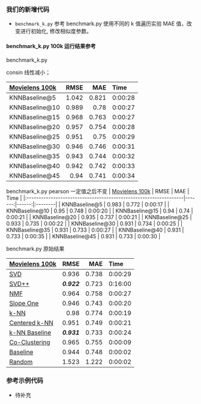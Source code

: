 
### 我们的新增代码

* `benchmark_k.py` 参考 benchmark.py 使用不同的 k 值遍历实验 MAE 值，改变进行初始化, 修改相似度参数。

#### benchmark_k.py 100k  运行结果参考

benchmark_k.py 

consin 线性减小；

| [Movielens 100k](http://grouplens.org/datasets/movielens/100k)   |   RMSE |   MAE | Time    |
|:-----------------------------------------------------------------|-------:|------:|:--------|
| KNNBaseline@5                                                    |  1.042 | 0.821 | 0:00:28 |
| KNNBaseline@10                                                   |  0.989 | 0.78  | 0:00:27 |
| KNNBaseline@15                                                   |  0.968 | 0.763 | 0:00:27 |
| KNNBaseline@20                                                   |  0.957 | 0.754 | 0:00:28 |
| KNNBaseline@25                                                   |  0.951 | 0.75  | 0:00:29 |
| KNNBaseline@30                                                   |  0.946 | 0.746 | 0:00:31 |
| KNNBaseline@35                                                   |  0.943 | 0.744 | 0:00:32 |
| KNNBaseline@40                                                   |  0.942 | 0.742 | 0:00:33 |
| KNNBaseline@45                                                   |  0.94  | 0.741 | 0:00:34 |

benchmark_k.py pearson 一定值之后不变
| [Movielens 100k](http://grouplens.org/datasets/movielens/100k)   |   RMSE |   MAE | Time    |
|:-----------------------------------------------------------------|-------:|------:|:--------|
| KNNBaseline@5                                                    |  0.983 | 0.772 | 0:00:17 |
| KNNBaseline@10                                                   |  0.95  | 0.748 | 0:00:20 |
| KNNBaseline@15                                                   |  0.94  | 0.74  | 0:00:21 |
| KNNBaseline@20                                                   |  0.935 | 0.737 | 0:00:21 |
| KNNBaseline@25                                                   |  0.933 | 0.735 | 0:00:22 |
| KNNBaseline@30                                                   |  0.931 | 0.734 | 0:00:25 |
| KNNBaseline@35                                                   |  0.931 | 0.733 | 0:00:27 |
| KNNBaseline@40                                                   |  0.931 | 0.733 | 0:00:35 |
| KNNBaseline@45                                                   |  0.931 | 0.733 | 0:00:30 |

benchmark.py 原始结果

| [Movielens 100k](http://grouplens.org/datasets/movielens/100k)                                                                         |   RMSE |   MAE | Time    |
|:---------------------------------------------------------------------------------------------------------------------------------------|-------:|------:|:--------|
| [SVD](http://surprise.readthedocs.io/en/stable/matrix_factorization.html#surprise.prediction_algorithms.matrix_factorization.SVD)      |  0.936 | 0.738 | 0:00:29 |
| [SVD++](http://surprise.readthedocs.io/en/stable/matrix_factorization.html#surprise.prediction_algorithms.matrix_factorization.SVDpp)  |  ___0.922___ | 0.723 | 0:16:00 |
| [NMF](http://surprise.readthedocs.io/en/stable/matrix_factorization.html#surprise.prediction_algorithms.matrix_factorization.NMF)      |  0.964 | 0.758 | 0:00:27 |
| [Slope One](http://surprise.readthedocs.io/en/stable/slope_one.html#surprise.prediction_algorithms.slope_one.SlopeOne)                 |  0.946 | 0.743 | 0:00:20 |
| [k-NN](http://surprise.readthedocs.io/en/stable/knn_inspired.html#surprise.prediction_algorithms.knns.KNNBasic)                        |  0.98  | 0.774 | 0:00:19 |
| [Centered k-NN](http://surprise.readthedocs.io/en/stable/knn_inspired.html#surprise.prediction_algorithms.knns.KNNWithMeans)           |  0.951 | 0.749 | 0:00:21 |
| [k-NN Baseline](http://surprise.readthedocs.io/en/stable/knn_inspired.html#surprise.prediction_algorithms.knns.KNNBaseline)            |  ___0.931___ | 0.733 | 0:00:24 |
| [Co-Clustering](http://surprise.readthedocs.io/en/stable/co_clustering.html#surprise.prediction_algorithms.co_clustering.CoClustering) |  0.965 | 0.755 | 0:00:09 |
| [Baseline](http://surprise.readthedocs.io/en/stable/basic_algorithms.html#surprise.prediction_algorithms.baseline_only.BaselineOnly)   |  0.944 | 0.748 | 0:00:02 |
| [Random](http://surprise.readthedocs.io/en/stable/basic_algorithms.html#surprise.prediction_algorithms.random_pred.NormalPredictor)    |  1.523 | 1.222 | 0:00:02 |




### 参考示例代码

* 待补充

